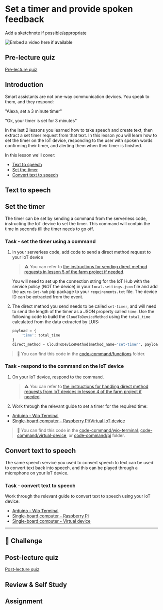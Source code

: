# Set a timer and provide spoken feedback

Add a sketchnote if possible/appropriate

![Embed a video here if available](video-url)

## Pre-lecture quiz

[Pre-lecture quiz](https://brave-island-0b7c7f50f.azurestaticapps.net/quiz/45)

## Introduction

Smart assistants are not one-way communication devices. You speak to them, and they respond:

"Alexa, set a 3 minute timer"

"Ok, your timer is set for 3 minutes"

In the last 2 lessons you learned how to take speech and create text, then extract a set timer request from that text. In this lesson you will learn how to set the timer on the IoT device, responding to the user with spoken words confirming their timer, and alerting them when their timer is finished.

In this lesson we'll cover:

* [Text to speech](#text-to-speech)
* [Set the timer](#set-the-timer)
* [Convert text to speech](#convert-text-to-speech)

## Text to speech

## Set the timer

The timer can be set by sending a command from the serverless code, instructing the IoT device to set the timer. This command will contain the time in seconds till the timer needs to go off.

### Task - set the timer using a command

1. In your serverless code, add code to send a direct method request to your IoT device

    > ⚠️ You can refer to [the instructions for sending direct method requests in lesson 5 of the farm project if needed](../../../2-farm/lessons/5-migrate-application-to-the-cloud/README.md#send-direct-method-requests-from-serverless-code).

    You will need to set up the connection string for the IoT Hub with the service policy (*NOT* the device) in your `local.settings.json` file and add the `azure-iot-hub` pip package to your `requirements.txt` file. The device ID can be extracted from the event.

1. The direct method you send needs to be called `set-timer`, and will need to send the length of the timer as a JSON property called `time`. Use the following code to build the `CloudToDeviceMethod` using the `total_time` calculated from the data extracted by LUIS:

    ```python
    payload = {
        'time': total_time
    }
    direct_method = CloudToDeviceMethod(method_name='set-timer', payload=json.dumps(payload))
    ```

> 💁 You can find this code in the [code-command/functions](code-command/functions) folder.

### Task - respond to the command on the IoT device

1. On your IoT device, respond to the command.

    > ⚠️ You can refer to [the instructions for handling direct method requests from IoT devices in lesson 4 of the farm project if needed](../../../2-farm/lessons/4-migrate-your-plant-to-the-cloud#task---connect-your-iot-device-to-the-cloud).

1. Work through the relevant guide to set a timer for the required time:

* [Arduino - Wio Terminal](wio-terminal-set-timer.md)
* [Single-board computer - Raspberry Pi/Virtual IoT device](single-board-computer-set-timer.md)

> 💁 You can find this code in the [code-command/wio-terminal](code-command/wio-terminal), [code-command/virtual-device](code-command/virtual-device), or [code-command/pi](code-command/pi) folder.

## Convert text to speech

The same speech service you used to convert speech to text can be used to convert text back into speech, and this can be played through a microphone on your IoT device.

### Task - convert text to speech

Work through the relevant guide to convert text to speech using your IoT device:

* [Arduino - Wio Terminal](wio-terminal-text-to-speech.md)
* [Single-board computer - Raspberry Pi](pi-text-to-speech.md)
* [Single-board computer - Virtual device](virtual-device-text-to-speech.md)

---

## 🚀 Challenge

## Post-lecture quiz

[Post-lecture quiz](https://brave-island-0b7c7f50f.azurestaticapps.net/quiz/46)

## Review & Self Study

## Assignment

[](assignment.md)
